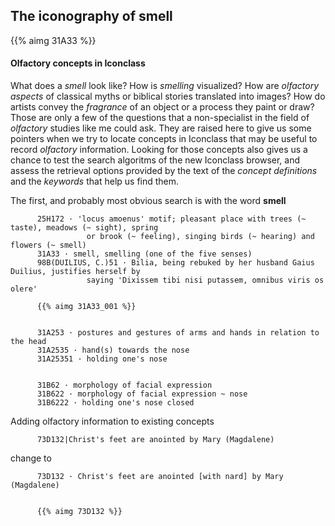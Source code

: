 ## The iconography of smell

{{% aimg 31A33 %}}

#### Olfactory concepts in Iconclass

What does a _smell_ look like? How is _smelling_ visualized? How are _olfactory aspects_ of classical myths or biblical stories translated into images? How do artists convey the _fragrance_ of an object or a process they paint or draw?
Those are only a few of the questions that a non-specialist in the field of _olfactory_ studies like me could ask. They are raised here to give us some pointers when we try to locate concepts in Iconclass that may be useful to record _olfactory_ information. 
Looking for those concepts also gives us a chance to test the search algoritms of the new Iconclass browser, and assess the retrieval options provided by the text of the _concept definitions_ and the _keywords_ that help us find them.

The first, and probably most obvious search is with the word __smell__


          25H172 · 'locus amoenus' motif; pleasant place with trees (~ taste), meadows (~ sight), spring
                     or brook (~ feeling), singing birds (~ hearing) and flowers (~ smell)
          31A33 · smell, smelling (one of the five senses)
          98B(DUILIUS, C.)51 · Bilia, being rebuked by her husband Gaius Duilius, justifies herself by 
                     saying 'Dixissem tibi nisi putassem, omnibus viris os olere'

          {{% aimg 31A33_001 %}}


          31A253 · postures and gestures of arms and hands in relation to the head
          31A2535 · hand(s) towards the nose
          31A25351 · holding one's nose


          31B62 · morphology of facial expression
          31B622 · morphology of facial expression ~ nose
          31B6222 · holding one's nose closed




Adding olfactory information to existing concepts 

          73D132|Christ's feet are anointed by Mary (Magdalene) 
          
change to 

          73D132 · Christ's feet are anointed [with nard] by Mary (Magdalene)


          {{% aimg 73D132 %}}          




